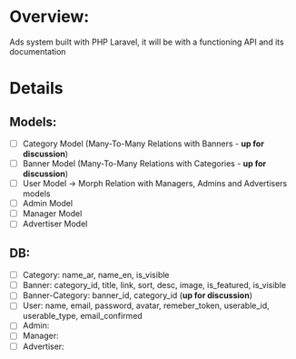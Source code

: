 # Overview:
Ads system built with PHP Laravel, it will be with a functioning API and its documentation 


# Details

## Models:
- [ ] Category Model (Many-To-Many Relations with Banners - **up for discussion**)
- [ ] Banner Model (Many-To-Many Relations with Categories - **up for discussion**)
- [ ] User Model -> Morph Relation with Managers, Admins and Advertisers models
- [ ] Admin Model
- [ ] Manager Model
- [ ] Advertiser Model

## DB:
- [ ] Category: name_ar, name_en, is_visible
- [ ] Banner: category_id, title, link, sort, desc, image, is_featured, is_visible
- [ ] Banner-Category: banner_id, category_id (**up for discussion**)
- [ ] User: name, email, password, avatar, remeber_token, userable_id, userable_type, email_confirmed
- [ ] Admin: 
- [ ] Manager:
- [ ] Advertiser: